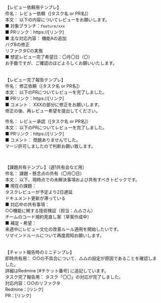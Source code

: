 【レビュー依頼用テンプレ】 <br>
件名： レビュー依頼（[タスク名 or PR名]） <br>
本文：
以下の内容についてレビューをお願いします。 <br>
■ 対象ブランチ：`feature/xxx` <br>
■ PRリンク：https://[リンク] <br>
■ 主な対応内容：
機能Aの追加 <br>
バグBの修正 <br>
リファクタCの実施 <br>
■ 想定レビュー完了希望日：〇月〇日（〇） <br>
お手数ですが、ご確認のほどよろしくお願いいたします。 <br>
<br>
<br>
【レビュー完了報告テンプレ】　<br>
件名： 修正依頼（[タスク名 or PR名]）<br>
本文：
以下のPRについてレビューを完了しました。<br>
■ PRリンク：https://[リンク] <br>
■ コメント：
XXXの部分に修正をお願いします。 <br>
修正の後、再レビュー希望を提出してください。 <br>

件名： レビュー承認（[タスク名 or PR名]）<br>
本文：
以下のPRについてレビューを完了しました。<br>
■ PRリンク：https://[リンク] <br>
■ コメント：
問題ありませんでした。 <br>
マージ許可しましたので判断お願い致します。<br>

<br>
<br>
【課題共有テンプレ】（週1共有会など用） <br>
件名： 課題・懸念点の共有（〇月〇日） <br>
本文：
以下、現時点での未解決事項および共有すべきトピックです。 <br>
■ 現在の課題： <br>
タスクレビューが予定より2日遅延 <br>
ドキュメント更新が滞っている <br>
■ 対応中の共有事項： <br>
○○機能に関する技術検証（担当：△△さん） <br>
チームのコード規約見直し案（草案作成中） <br>
■ 補足・希望： <br>
来週中にレビュー文化の改善ルール適用を開始したいです。 <br>
リマインドルールについて再度周知お願いします。 <br>
<br>
<br>
【チャット報告時のミニテンプレ】 <br>
即時共有用：
○○の不具合について、△△の設定が原因であることを確認しました。 <br>
詳細はRedmine [#チケット番号] に追記しています。 <br>
タスク完了報告用：
タスク「〇〇」の対応が完了しました。 <br>
対応内容：○○のリファクタ <br>
Redmine：[リンク]  <br>
PR：[リンク]  <br>
<br>
